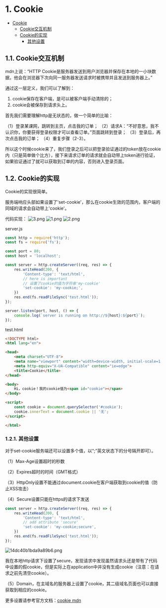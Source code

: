 # 1. Cookie
<!-- TOC -->

- [Cookie](#cookie)
    - [Cookie交互机制](#cookie交互机制)
    - [Cookie的实现](#cookie的实现)
        - [其他设置](#其他设置)

<!-- /TOC -->

## 1.1. Cookie交互机制
mdn上说：“HTTP Cookie是服务器发送到用户浏览器并保存在本地的一小块数据，他会在浏览器下次向同一服务器发送请求时被携带并且发送到服务器上。”

通过这一层定义，我们可以了解到：

1. cookie保存在客户端，是可以被客户端手动清除的；
2. cookie会被保存到请求头上。

首先我们需要理解http是无状态的，做一个简单的比喻：

（1）登录某课网，跳转到主页，点击我的订单；
（2）请求A：“不好意思，我不认识你，你要获得登录权限才可以查看订单。”页面跳转到登录；
（3）登录后，再次点击我的订单；
（4）重复步骤（2-3）。

所以这个时候cookie来了，我们登录之后可以把登录验证通过的token放在cookie内（只是简单做个比方），接下来请求订单的请求就会自动带上token进行验证，如果验证通过了就可以获取到订单的内容，否则进入登录页面。

## 1.2. Cookie的实现

Cookie的实现很简单。

服务端响应头部如果设置了'set-cookie'，那么在cookie生效的范围内，客户端的同域的请求会自动带上'cookie'。

代码实现：
![3.png](https://www.imageoss.com/images/2019/12/27/3.png)
![1.png](https://www.imageoss.com/images/2019/12/27/1.png)
![2.png](https://www.imageoss.com/images/2019/12/27/2.png)

server.js
```js
const http = require('http');
const fs = require('fs');

const port = 80;
const host = 'localhost';

const server = http.createServer((req, res) => {
    res.writeHead(200, {
        'Content-type': 'text/html',
        // here is important
        // 设置了cookie的值为字符串'my-cookie'
        'set-cookie': 'my-cookie;',
    })
    res.end(fs.readFileSync('test.html'));
});

server.listen(port, host, () => {
    console.log(`server is running on http://${host}:${port}`);
});
```

test.html
```html
<!DOCTYPE html>
<html lang="en">

<head>
    <meta charset="UTF-8">
    <meta name="viewport" content="width=device-width, initial-scale=1.0">
    <meta http-equiv="X-UA-Compatible" content="ie=edge">
    <title>Cookie</title>
</head>

<body>
    Hi，cookie！我的cookie值为<span id="cookie"></span>
</body>

<script>
    const cookie = document.querySelector('#cookie');
    cookie.innerText = document.cookie || '无';
</script>

</html>
```

### 1.2.1. 其他设置

对于set-cookie服务端还可以设置多个值，以“;”英文状态下的分号隔开即可）。

（1）Max-Age设置超时的秒数

（2）Expires超时的时间（GMT格式）

（3）HttpOnly设置不能通过document.cookie在客户端获取到cookie的值（防止XSS攻击）

（4）Secure设置只能在https的请求下发送

```js
const server = http.createServer((req, res) => {
    res.writeHead(200, {
        'Content-type': 'text/html',
        // add attribute 'secure'
        'set-cookie': 'my-cookie;secure',
    })
    res.end(fs.readFileSync('test.html'));
});
```

![14dc40b1bda9a89b6.png](https://www.imageoss.com/images/2019/12/27/14dc40b1bda9a89b6.png)

我在本地http请求下设置了secure，发现请求中发现虽然请求头还是带有了代码中设置的假cookie，但是实际上在application中并没有生成cookie（注意：在请求之前先清空cookie）。

（5）Domain，在主域名的服务器上设置了cookie，其二级域名页面也可以直接获取到相应的cookie。

更多设置请参考官方文档：[cookie mdn](https://developer.mozilla.org/zh-CN/docs/Web/HTTP/Headers/Set-Cookie)

